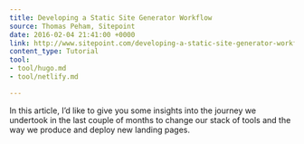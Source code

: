 ```yaml
---
title: Developing a Static Site Generator Workflow
source: Thomas Peham, Sitepoint
date: 2016-02-04 21:41:00 +0000
link: http://www.sitepoint.com/developing-a-static-site-generator-workflow/
content_type: Tutorial
tool:
- tool/hugo.md
- tool/netlify.md

---
```

In this article, I’d like to give you some insights into the journey we undertook in the last couple of months to change our stack of tools and the way we produce and deploy new landing pages.





